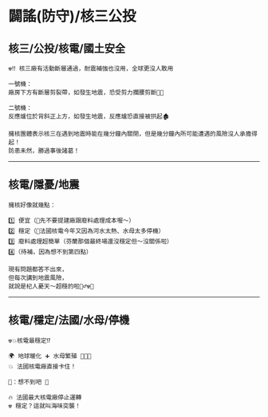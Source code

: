 # 闢謠(防守)/核三公投

## 核三/公投/核電/國土安全

```
☢️‼️ 核三廠有活動斷層通過，耐震補強也沒用，全球更沒人敢用

一號機：
廠房下方有斷層剪裂帶，如發生地震，恐受剪力攔腰剪斷⛓️‍💥

二號機：
反應爐位於背斜正上方，如發生地震，反應爐恐直接被拱起🏚️

擁核團體表示核三在遇到地震時能在幾分鐘內關閉，但是幾分鐘內所可能遭遇的風險沒人承擔得起！
防患未然，勝過事後諸葛！
```

---

## 核電/隱憂/地震

```
擁核好像就幾點：
⠀⠀⠀⠀⠀⠀⠀⠀⠀⠀⠀⠀⠀⠀⠀
1️⃣ 便宜（🤫先不要提建廠跟廢料處理成本喔～）
2️⃣ 穩定（🥵法國核電今年又因為河水太熱、水母太多停機）
3️⃣ 廢料處理超簡單（芬蘭那個最終場還沒穩定但～沒關係啦）
4️⃣（待補，因為想不到第四點）
⠀⠀⠀⠀⠀⠀⠀⠀⠀⠀⠀⠀⠀⠀⠀
現有問題都答不出來，
但每次講到地震風險，
就說是杞人憂天～超穩的啦💁‍♂️☢️💅
```

---

## 核電/穩定/法國/水母/停機

```
☢️💥核電最穩定⁉️
⠀⠀⠀⠀⠀⠀⠀⠀⠀⠀⠀⠀⠀⠀⠀
🌍 地球暖化 ➕ 水母繁殖 🪼🪼🪼
💥 法國核電廠直接卡住！
⠀⠀⠀⠀⠀⠀⠀⠀⠀⠀⠀⠀⠀⠀⠀
🪼：想不到吧 💅
⠀⠀⠀⠀⠀⠀⠀⠀⠀⠀⠀⠀⠀⠀⠀
🔥 法國最大核電廠停止運轉
☢️ 穩定？這就叫海味突襲！
```